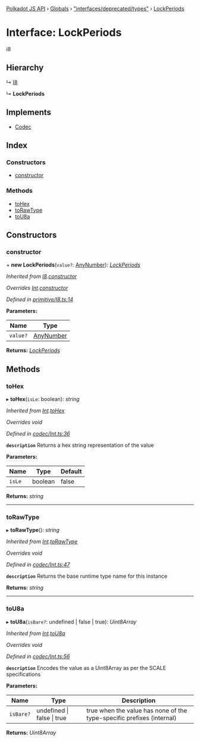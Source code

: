 [Polkadot JS API](../README.md) › [Globals](../globals.md) › ["interfaces/deprecated/types"](../modules/_interfaces_deprecated_types_.md) › [LockPeriods](_interfaces_deprecated_types_.lockperiods.md)

# Interface: LockPeriods

i8

## Hierarchy

  ↳ [I8](../classes/_primitive_i8_.i8.md)

  ↳ **LockPeriods**

## Implements

* [Codec](_types_.codec.md)

## Index

### Constructors

* [constructor](_interfaces_deprecated_types_.lockperiods.md#constructor)

### Methods

* [toHex](_interfaces_deprecated_types_.lockperiods.md#tohex)
* [toRawType](_interfaces_deprecated_types_.lockperiods.md#torawtype)
* [toU8a](_interfaces_deprecated_types_.lockperiods.md#tou8a)

## Constructors

###  constructor

\+ **new LockPeriods**(`value?`: [AnyNumber](../modules/_types_.md#anynumber)): *[LockPeriods](_interfaces_deprecated_types_.lockperiods.md)*

*Inherited from [I8](../classes/_primitive_i8_.i8.md).[constructor](../classes/_primitive_i8_.i8.md#constructor)*

*Overrides [Int](../classes/_codec_int_.int.md).[constructor](../classes/_codec_int_.int.md#constructor)*

*Defined in [primitive/I8.ts:14](https://github.com/polkadot-js/api/blob/d594149/packages/types/src/primitive/I8.ts#L14)*

**Parameters:**

Name | Type |
------ | ------ |
`value?` | [AnyNumber](../modules/_types_.md#anynumber) |

**Returns:** *[LockPeriods](_interfaces_deprecated_types_.lockperiods.md)*

## Methods

###  toHex

▸ **toHex**(`isLe`: boolean): *string*

*Inherited from [Int](../classes/_codec_int_.int.md).[toHex](../classes/_codec_int_.int.md#tohex)*

*Overrides void*

*Defined in [codec/Int.ts:36](https://github.com/polkadot-js/api/blob/d594149/packages/types/src/codec/Int.ts#L36)*

**`description`** Returns a hex string representation of the value

**Parameters:**

Name | Type | Default |
------ | ------ | ------ |
`isLe` | boolean | false |

**Returns:** *string*

___

###  toRawType

▸ **toRawType**(): *string*

*Inherited from [Int](../classes/_codec_int_.int.md).[toRawType](../classes/_codec_int_.int.md#torawtype)*

*Overrides void*

*Defined in [codec/Int.ts:47](https://github.com/polkadot-js/api/blob/d594149/packages/types/src/codec/Int.ts#L47)*

**`description`** Returns the base runtime type name for this instance

**Returns:** *string*

___

###  toU8a

▸ **toU8a**(`isBare?`: undefined | false | true): *Uint8Array*

*Inherited from [Int](../classes/_codec_int_.int.md).[toU8a](../classes/_codec_int_.int.md#tou8a)*

*Overrides void*

*Defined in [codec/Int.ts:56](https://github.com/polkadot-js/api/blob/d594149/packages/types/src/codec/Int.ts#L56)*

**`description`** Encodes the value as a Uint8Array as per the SCALE specifications

**Parameters:**

Name | Type | Description |
------ | ------ | ------ |
`isBare?` | undefined &#124; false &#124; true | true when the value has none of the type-specific prefixes (internal)  |

**Returns:** *Uint8Array*
